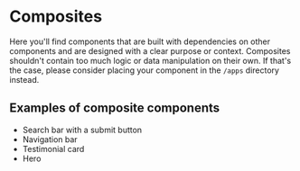# Composites

Here you'll find components that are built with dependencies on other components and are designed with a clear purpose or context. Composites shouldn't contain too much logic or data manipulation on their own. If that's the case, please consider placing your component in the `/apps` directory instead.

## Examples of composite components

- Search bar with a submit button
- Navigation bar
- Testimonial card
- Hero

